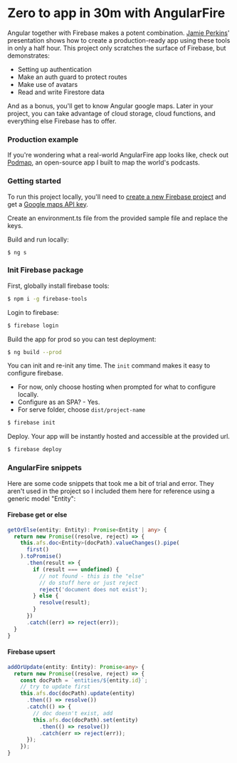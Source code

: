 # Zero to app in 30m with AngularFire

Angular together with Firebase makes a potent combination. [Jamie Perkins](https://github.com/inorganik)' presentation shows how to create a production-ready app using these tools in only a half hour. This project only scratches the surface of Firebase, but demonstrates:

- Setting up authentication
- Make an auth guard to protect routes
- Make use of avatars
- Read and write Firestore data

And as a bonus, you'll get to know Angular google maps. Later in your project, you can take advantage of cloud storage, cloud functions, and everything else Firebase has to offer.

### Production example

If you're wondering what a real-world AngularFire app looks like, check out [Podmap](https://github.com/inorganik/podmap), an open-source app I built to map the world's podcasts.

### Getting started

To run this project locally, you'll need to [create a new Firebase project](https://console.firebase.google.com/) and get a [Google maps API key](https://console.cloud.google.com/apis/library/maps-backend.googleapis.com).

Create an environment.ts file from the provided sample file and replace the keys.

Build and run locally:

```shell
$ ng s
```

### Init Firebase package

First, globally install firebase tools:
```sh
$ npm i -g firebase-tools
```
Login to firebase:
```sh
$ firebase login
```
Build the app for prod so you can test deployment:
```sh
$ ng build --prod
```
You can init and re-init any time. The `init` command makes it easy to configure firebase.
  - For now, only choose hosting when prompted for what to configure locally.
  - Configure as an SPA? - Yes.
  - For serve folder, choose `dist/project-name`
```sh
$ firebase init 
```
Deploy. Your app will be instantly hosted and accessible at the provided url.
```sh
$ firebase deploy
```

### AngularFire snippets

Here are some code snippets that took me a bit of trial and error. They aren't used in the project so I included them here for reference using a generic model "Entity":

#### Firebase get or else

```ts
getOrElse(entity: Entity): Promise<Entity | any> {
  return new Promise((resolve, reject) => {
    this.afs.doc<Entity>(docPath).valueChanges().pipe(
      first()
    ).toPromise()
      .then(result => {
        if (result === undefined) {
          // not found - this is the "else"
          // do stuff here or just reject
          reject('document does not exist');
        } else {
          resolve(result);
        }
      })
      .catch((err) => reject(err));
  }
}
```

#### Firebase upsert

```ts
addOrUpdate(entity: Entity): Promise<any> {
  return new Promise((resolve, reject) => {
    const docPath = `entities/${entity.id}`;
    // try to update first
    this.afs.doc(docPath).update(entity)
      .then(() => resolve())
      .catch(() => {
        // doc doesn't exist, add
        this.afs.doc(docPath).set(entity)
          .then(() => resolve())
          .catch(err => reject(err));
      });
    });
}
```
